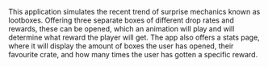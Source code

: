 This application simulates the recent trend of surprise mechanics known as lootboxes. Offering three separate boxes of different drop rates and rewards, these can be opened, which an animation will play and will determine what reward the player will get. The app also offers a stats page, where it will display the amount of boxes the user has opened, their favourite crate, and how many times the user has gotten a specific reward. 
